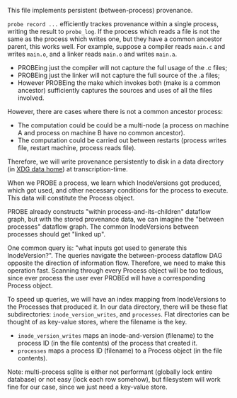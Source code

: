 This file implements persistent (between-process) provenance.

`probe record ...` efficiently trackes provenance within a single process, writing the result to `probe_log`.
If the process which reads a file is not the same as the process which writes one, but they have a common ancestor parent, this works well.
For example, suppose a compiler reads `main.c` and writes `main.o`, and a linker reads `main.o` and writes `main.a`.
- PROBEing just the compiler will not capture the full usage of the .c files;
- PROBEing just the linker will not capture the full source of the .a files;
- However PROBEing the make which invokes both (make is a common ancestor) sufficiently captures the sources and uses of all the files involved.

However, there are cases where there is not a common ancestor process:
- The computation could be could be a multi-node (a process on machine A and process on machine B have no common ancestor).
- The computation could be carried out between restarts (process writes file, restart machine, process reads file).

Therefore, we will write provenance persistently to disk in a data directory (in [XDG data
home](https://wiki.archlinux.org/title/XDG_Base_Directory)) at transcription-time.

When we PROBE a process, we learn which InodeVersions got produced, which got used, and other necessary conditions for the process to execute.
This data will constitute the Process object.

PROBE already constructs "within process-and-its-children" dataflow graph, but with the stored provenance data, we can imagine the "between processes" dataflow graph.
The common InodeVersions between processes should get "linked up".

One common query is: "what inputs got used to generate this InodeVersion?".
The queries navigate the between-process dataflow DAG opposite the direction of information flow.
Therefore, we need to make this operation fast.
Scanning through every Process object will be too tedious, since ever process the user ever PROBEd will have a corresponding Process object.

To speed up queries, we will have an index mapping from InodeVersions to the Processes that produced it.
In our data directory, there will be these flat subdirectories: `inode_version_writes`, and `processes`.
Flat directories can be thought of as key-value stores, where the filename is the key.
- `inode_version_writes` maps an inode-and-version (filename) to the process ID (in the file contents) of the process that created it.
- `processes` maps a process ID (filename) to a Process object (in the file contents).

Note: multi-process sqlite is either not performant (globally lock entire database) or not easy (lock each row somehow), but filesystem will work fine for our case, since we just need a key-value store.
